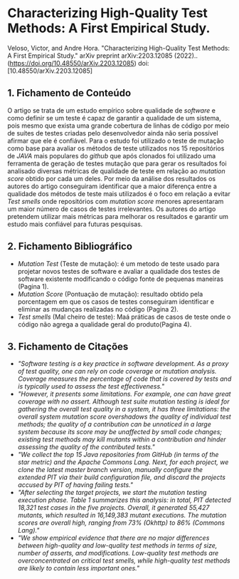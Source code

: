# Characterizing High-Quality Test Methods: A First Empirical Study.

Veloso, Victor, and Andre Hora. "Characterizing High-Quality Test Methods: A First Empirical Study." arXiv preprint arXiv:2203.12085 (2022).. (https://doi.org/10.48550/arXiv.2203.12085) doi: [10.48550/arXiv.2203.12085]

## 1. Fichamento de Conteúdo

O artigo se trata de um estudo empírico sobre qualidade de _software_ e como definir se um teste é capaz de garantir a qualidade de um sistema, pois mesmo que exista uma grande cobertura de linhas de código por meio de suítes de testes criadas pelo desenvolvedor ainda não seria possível afirmar que ele é confiável. Para o estudo foi utilizado o teste de mutação como base para avaliar os métodos de teste utilizados nos 15 repositórios de _JAVA_ mais populares do _github_ que após clonados foi utilizado uma ferramenta de geração de testes mutação que para gerar os resultados foi analisado diversas métricas de qualidade de teste em relação ao _mutation score_ obtido por cada um deles. Por meio da análise dos resultados os autores do artigo conseguiram identificar que a maior diferença entre a qualidade dos métodos de teste mais utilizados é o foco em relação a evitar _Test smells_ onde repositórios com _mutation score_ menores apresentaram um maior número de casos de testes irrelevantes. Os autores do artigo pretendem utilizar mais métricas para melhorar os resultados e garantir um estudo mais confiável para futuras pesquisas.

## 2. Fichamento Bibliográfico

- _Mutation Test_ (Teste de mutação): é um metodo de teste usado para projetar novos testes de software e avaliar a qualidade dos testes de software existente modificando o código fonte de pequenas maneiras (Pagina 1).
- _Mutation Score_ (Pontuação de mutação): resultado obtido pela porcentagem em que os casos de testes conseguiram identificar e eliminar as mudanças realizadas no código (Pagina 2).
- _Test smells_ (Mal cheiro de teste): Maá práticas de casos de teste onde o código não agrega a qualidade geral do produto(Pagina 4).

## 3. Fichamento de Citações

- _"Software testing is a key practice in software development. As a proxy of test quality, one can rely on code coverage or mutation analysis. Coverage measures the percentage of code that is covered by tests and is typically used to assess the test effectiveness."_
- _"However, it presents some limitations. For example, one can have great coverage with no assert. Although test suite mutation testing is ideal for gathering the overall test quality in a system, it has three limitations: the overall system mutation score overshadows the quality of individual test methods; the quality of a contribution can be unnoticed in a large system because its score may be unaffected by small code changes; existing test methods may kill mutants within a contribution and hinder assessing the quality of the contributed tests."_
- _"We collect the top 15 Java repositories from GitHub (in terms of the star metric) and the Apache Commons Lang. Next, for each project, we clone the latest master branch version, manually configure the extended PIT via their build configuration file, and discard the projects accused by PIT of having failing tests."_
- _"After selecting the target projects, we start the mutation testing execution phase. Table 1 summarizes this analysis: in total, PIT detected 18,321 test cases in the five projects. Overall, it generated 55,427 mutants, which resulted in 16,149,383 mutant executions. The mutation scores are overall high, ranging from 73% (Okhttp) to 86% (Commons Lang)."_
- _"We show empirical evidence that there are no major differences between high-quality and low-quality test methods in terms of size, number of asserts, and modifications. Low-quality test methods are overconcentrated on critical test smells, while high-quality test methods are likely to contain less important ones."_
